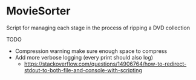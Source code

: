 # MovieSorter
 Script for managing each stage in the process of ripping a DVD collection

TODO
* Compression warning make sure enough space to compress
* Add more verbose logging (every print should also log)
  * https://stackoverflow.com/questions/14906764/how-to-redirect-stdout-to-both-file-and-console-with-scripting